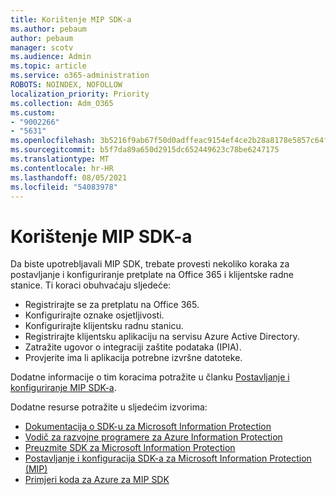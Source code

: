 ```yaml
---
title: Korištenje MIP SDK-a
ms.author: pebaum
author: pebaum
manager: scotv
ms.audience: Admin
ms.topic: article
ms.service: o365-administration
ROBOTS: NOINDEX, NOFOLLOW
localization_priority: Priority
ms.collection: Adm_O365
ms.custom:
- "9002266"
- "5631"
ms.openlocfilehash: 3b5216f9ab67f50d0adffeac9154ef4ce2b28a8178e5857c64fbbd78884d77b6
ms.sourcegitcommit: b5f7da89a650d2915dc652449623c78be6247175
ms.translationtype: MT
ms.contentlocale: hr-HR
ms.lasthandoff: 08/05/2021
ms.locfileid: "54083978"
---
```

# <a name="using-mip-skd"></a>Korištenje MIP SDK-a

Da biste upotrebljavali MIP SDK, trebate provesti nekoliko koraka za postavljanje i konfiguriranje pretplate na Office 365 i klijentske radne stanice. Ti koraci obuhvaćaju sljedeće:

- Registrirajte se za pretplatu na Office 365.
- Konfigurirajte oznake osjetljivosti.
- Konfigurirajte klijentsku radnu stanicu.
- Registrirajte klijentsku aplikaciju na servisu Azure Active Directory.
- Zatražite ugovor o integraciji zaštite podataka (IPIA).
- Provjerite ima li aplikacija potrebne izvršne datoteke.

Dodatne informacije o tim koracima potražite u članku [Postavljanje i konfiguriranje MIP SDK-a](https://docs.microsoft.com/information-protection/develop/setup-configure-mip).

Dodatne resurse potražite u sljedećim izvorima:

- [Dokumentacija o SDK-u za Microsoft Information Protection](https://docs.microsoft.com/information-protection/develop/)
- [Vodič za razvojne programere za Azure Information Protection](https://docs.microsoft.com/azure/information-protection/develop/developers-guide)
- [Preuzmite SDK za Microsoft Information Protection](https://www.microsoft.com/download/details.aspx?id=57392)
- [Postavljanje i konfiguracija SDK-a za Microsoft Information Protection (MIP)](https://docs.microsoft.com/information-protection/develop/setup-configure-mip)
- [Primjeri koda za Azure za MIP SDK](https://azure.microsoft.com/resources/samples/?sort=0&term=mipsdk)

